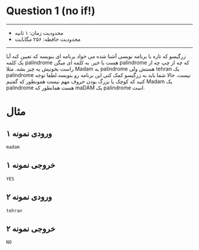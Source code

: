 # Question 1 (no if!)

----------

+ محدودیت زمان: ۱ ثانیه
+ محدودیت حافظه: ۲۵۶ مگابایت

----------
زرگیسو که تازه با برنامه نویسی آشنا شده می خواد برنامه ای بنویسه که تعیین کنه آیا یک کلمه palindrome هست یا خیر. به کلمه
ای میگن palindrome که چه از چپ چه از راست بخونیش یه چیز بشه. مثلا Madam یه palindrome هستش ولی tehran یک palindrome
نیست. حالا شما باید به زرگیسو کمک کنی این برنامه رو بنویسه.لطفا توجه کنید که کوچک یا بزرگ بودن حروف مهم نیست همونطور که
گفتیم Madam یک palindrome هست همانطور که maDAM یک palindrome است.

# مثال

## ورودی نمونه ۱

```
madam
```

## خروجی نمونه ۱

```
YES
```

## ورودی نمونه ۲

```
tehran
```

## خروجی نمونه ۲

```
NO
```
